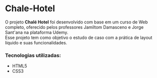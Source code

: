 # Chale-Hotel

O projeto **Chalé Hotel** foi desenvolvido com base em um curso de Web completo, oferecido pelos professores Jamiltom Damasceno e Jorge Sant'ana na plataforma Udemy.<br>
Esse projeto tem como objetivo o estudo de caso com a prática de layout líquido e suas funcionalidades.

### Tecnologias utilizadas:

* HTML5
* CSS3
